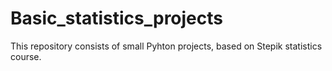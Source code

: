 # Basic_statistics_projects
This repository consists of small Pyhton projects, based on Stepik statistics course.
